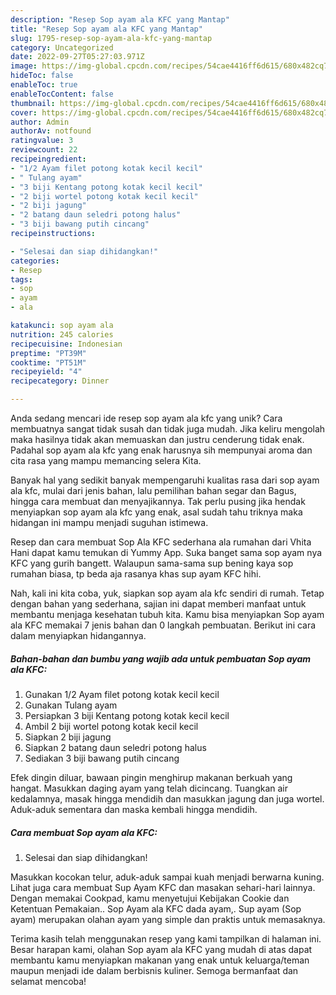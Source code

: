 ```yaml
---
description: "Resep Sop ayam ala KFC yang Mantap"
title: "Resep Sop ayam ala KFC yang Mantap"
slug: 1795-resep-sop-ayam-ala-kfc-yang-mantap
category: Uncategorized
date: 2022-09-27T05:27:03.971Z
image: https://img-global.cpcdn.com/recipes/54cae4416ff6d615/680x482cq70/sop-ayam-ala-kfc-foto-resep-utama.jpg
hideToc: false
enableToc: true
enableTocContent: false
thumbnail: https://img-global.cpcdn.com/recipes/54cae4416ff6d615/680x482cq70/sop-ayam-ala-kfc-foto-resep-utama.jpg
cover: https://img-global.cpcdn.com/recipes/54cae4416ff6d615/680x482cq70/sop-ayam-ala-kfc-foto-resep-utama.jpg
author: Admin
authorAv: notfound
ratingvalue: 3
reviewcount: 22
recipeingredient:
- "1/2 Ayam filet potong kotak kecil kecil"
- " Tulang ayam"
- "3 biji Kentang potong kotak kecil kecil"
- "2 biji wortel potong kotak kecil kecil"
- "2 biji jagung"
- "2 batang daun seledri potong halus"
- "3 biji bawang putih cincang"
recipeinstructions:

- "Selesai dan siap dihidangkan!"
categories:
- Resep
tags:
- sop
- ayam
- ala

katakunci: sop ayam ala 
nutrition: 245 calories
recipecuisine: Indonesian
preptime: "PT39M"
cooktime: "PT51M"
recipeyield: "4"
recipecategory: Dinner

---
```





Anda sedang mencari ide resep sop ayam ala kfc yang unik? Cara membuatnya sangat tidak susah dan tidak juga mudah. Jika keliru mengolah maka hasilnya tidak akan memuaskan dan justru cenderung tidak enak. Padahal sop ayam ala kfc yang enak harusnya sih mempunyai aroma dan cita rasa yang mampu memancing selera Kita.





Banyak hal yang sedikit banyak mempengaruhi kualitas rasa dari sop ayam ala kfc, mulai dari jenis bahan, lalu pemilihan bahan segar dan Bagus, hingga cara membuat dan menyajikannya. Tak perlu pusing jika hendak menyiapkan sop ayam ala kfc yang enak,      asal sudah tahu triknya maka hidangan ini mampu menjadi suguhan istimewa.














Resep dan cara membuat Sop Ala KFC sederhana ala rumahan dari Vhita Hani dapat kamu temukan di Yummy App. Suka banget sama sop ayam nya KFC yang gurih bangett. Walaupun sama-sama sup bening kaya sop rumahan biasa, tp beda aja rasanya khas sup ayam KFC hihi.






Nah, kali ini kita coba, yuk, siapkan sop ayam ala kfc sendiri di rumah. Tetap dengan bahan yang sederhana, sajian ini dapat memberi manfaat untuk membantu menjaga kesehatan tubuh kita. Kamu bisa menyiapkan Sop ayam ala KFC memakai 7 jenis bahan dan 0 langkah pembuatan. Berikut ini cara dalam menyiapkan hidangannya.

<!--inarticleads1-->

##### Bahan-bahan dan bumbu yang wajib ada untuk pembuatan Sop ayam ala KFC:

1. Gunakan 1/2 Ayam filet potong kotak kecil kecil
1. Gunakan  Tulang ayam
1. Persiapkan 3 biji Kentang potong kotak kecil kecil
1. Ambil 2 biji wortel potong kotak kecil kecil
1. Siapkan 2 biji jagung
1. Siapkan 2 batang daun seledri potong halus
1. Sediakan 3 biji bawang putih cincang


Efek dingin diluar, bawaan pingin menghirup makanan berkuah yang hangat. Masukkan daging ayam yang telah dicincang. Tuangkan air kedalamnya, masak hingga mendidih dan masukkan jagung dan juga wortel. Aduk-aduk sementara dan maska kembali hingga mendidih. 

<!--inarticleads2-->

##### Cara membuat Sop ayam ala KFC:


1. Selesai dan siap dihidangkan!

Masukkan kocokan telur, aduk-aduk sampai kuah menjadi berwarna kuning. Lihat juga cara membuat Sup Ayam KFC dan masakan sehari-hari lainnya. Dengan memakai Cookpad, kamu menyetujui Kebijakan Cookie dan Ketentuan Pemakaian.. Sop Ayam ala KFC dada ayam,. Sup ayam (Sop ayam) merupakan olahan ayam yang simple dan praktis untuk memasaknya. 

Terima kasih telah menggunakan resep yang kami tampilkan di halaman ini. Besar harapan kami, olahan Sop ayam ala KFC yang mudah di atas dapat membantu kamu menyiapkan makanan yang enak untuk keluarga/teman maupun menjadi ide dalam berbisnis kuliner. Semoga bermanfaat dan selamat mencoba!
